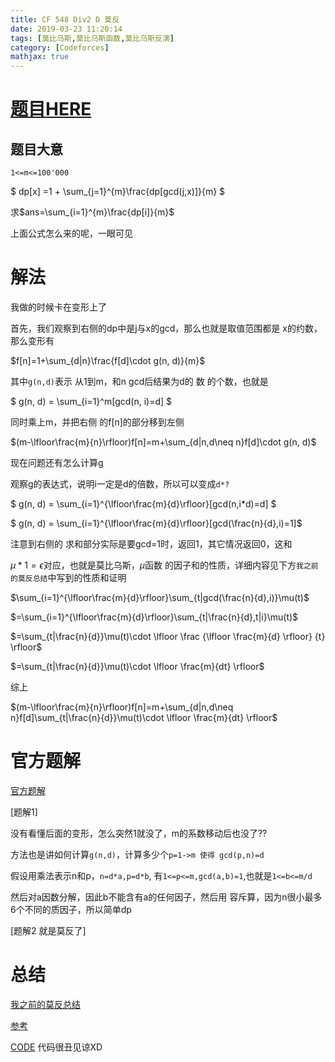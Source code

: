 ```yaml
---
title: CF 548 Div2 D 莫反
date: 2019-03-23 11:20:14
tags: [莫比乌斯,莫比乌斯函数,莫比乌斯反演]
category: [Codeforces]
mathjax: true
---
```


# [题目HERE](https://codeforces.com/problemset/problem/1139/D)

## 题目大意

`1<=m<=100'000`

$ dp[x] =1 + \sum_{j=1}^{m}\frac{dp[gcd(j,x)]}{m} $

求$ans=\sum_{i=1}^{m}\frac{dp[i]}{m}$

上面公式怎么来的呢，一眼可见

# 解法

我做的时候卡在变形上了

首先，我们观察到右侧的dp中是j与x的gcd，那么也就是取值范围都是 x的约数，那么变形有

$f[n]=1+\sum_{d|n}\frac{f[d]\cdot g(n, d)}{m}$

其中`g(n,d)`表示 从1到m，和n gcd后结果为d的 数 的个数，也就是

$ g(n, d) = \sum_{i=1}^m[gcd(n, i)=d] $

同时乘上m，并把右侧 的f[n]的部分移到左侧

$(m-\lfloor\frac{m}{n}\rfloor)f[n]=m+\sum_{d|n,d\neq n}f[d]\cdot g(n, d)$

现在问题还有怎么计算g

观察g的表达式，说明i一定是d的倍数，所以可以变成`d*?`

$ g(n, d) = \sum_{i=1}^{\lfloor\frac{m}{d}\rfloor}[gcd(n,i*d)=d] $

$ g(n, d) = \sum_{i=1}^{\lfloor\frac{m}{d}\rfloor}[gcd(\frac{n}{d},i)=1]$

注意到右侧的 求和部分实际是要gcd=1时，返回1，其它情况返回0，这和

$\mu * 1 = \epsilon$对应，也就是莫比乌斯，$\mu$函数 的因子和的性质，详细内容见下方`我之前的莫反总结`中写到的性质和证明

$\sum_{i=1}^{\lfloor\frac{m}{d}\rfloor}\sum_{t|gcd(\frac{n}{d},i)}\mu(t)$

$=\sum_{i=1}^{\lfloor\frac{m}{d}\rfloor}\sum_{t|\frac{n}{d},t|i}\mu(t)$

$=\sum_{t|\frac{n}{d}}\mu(t)\cdot \lfloor \frac {\lfloor \frac{m}{d} \rfloor} {t} \rfloor$

$=\sum_{t|\frac{n}{d}}\mu(t)\cdot \lfloor \frac{m}{dt} \rfloor$

综上

$(m-\lfloor\frac{m}{n}\rfloor)f[n]=m+\sum_{d|n,d\neq n}f[d]\sum_{t|\frac{n}{d}}\mu(t)\cdot \lfloor \frac{m}{dt} \rfloor$

# 官方题解

[官方题解](https://codeforces.com/blog/entry/66101)

[题解1]

没有看懂后面的变形，怎么突然1就没了，m的系数移动后也没了??

方法也是讲如何计算`g(n,d)`，计算多少个`p=1->m 使得 gcd(p,n)=d`

假设用乘法表示n和p，`n=d*a,p=d*b`, 有`1<=p<=m,gcd(a,b)=1`,也就是`1<=b<=m/d`

然后对a因数分解，因此b不能含有a的任何因子，然后用 容斥算，因为n很小最多6个不同的质因子，所以简单dp

[题解2 就是莫反了]

# 总结

[我之前的莫反总结](https://yexiaorain.github.io/Blog/2019-01-06-MobiusInversionFormula/)

[参考](https://www.cnblogs.com/zyt1253679098/p/10584706.html)

[CODE](https://codeforces.com/contest/1139/submission/51899861) 代码很丑见谅XD
